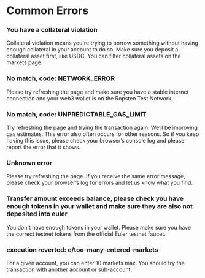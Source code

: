 # Common Errors

### You have a collateral violation

Collateral violation means you're trying to borrow something without having enough collateral in your account to do so. Make sure you deposit a collateral asset first, like USDC. You can filter collateral assets on the markets page.


### No match, code: NETWORK_ERROR

Please try refreshing the page and make sure you have a stable internet connection and your web3 wallet is on the Ropsten Test Network.


### No match, code: UNPREDICTABLE_GAS_LIMIT

Try refreshing the page and trying the transaction again. We’ll be improving gas estimates. This error also often occurs for other reasons. So if you keep having this issue, please check your browser’s console log and please report the error that it shows.


### Unknown error

Please try refreshing the page. If you receive the same error message, please check your browser’s log for errors and let us know what you find.


### Transfer amount exceeds balance, please check you have enough tokens in your wallet and make sure they are also not deposited into euler

You don't have enough tokens in your wallet. Please make sure you have the correct testnet tokens from the official Euler testnet faucet.


### execution reverted: e/too-many-entered-markets

For a given account, you can enter 10 markets max. You should try the transaction with another account or sub-account.
